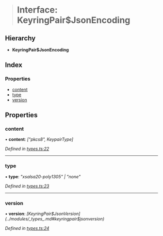 > # Interface: KeyringPair$JsonEncoding

## Hierarchy

* **KeyringPair$JsonEncoding**

## Index

### Properties

* [content](_types_.keyringpair_jsonencoding.md#content)
* [type](_types_.keyringpair_jsonencoding.md#type)
* [version](_types_.keyringpair_jsonencoding.md#version)

## Properties

###  content

• **content**: *["pkcs8", KeypairType]*

*Defined in [types.ts:22](https://github.com/polkadot-js/common/blob/22e76c1/packages/keyring/src/types.ts#L22)*

___

###  type

• **type**: *"xsalsa20-poly1305" | "none"*

*Defined in [types.ts:23](https://github.com/polkadot-js/common/blob/22e76c1/packages/keyring/src/types.ts#L23)*

___

###  version

• **version**: *[KeyringPair$JsonVersion](../modules/_types_.md#keyringpair$jsonversion)*

*Defined in [types.ts:24](https://github.com/polkadot-js/common/blob/22e76c1/packages/keyring/src/types.ts#L24)*